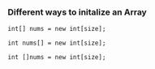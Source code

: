 ### Different ways to initalize an Array

```
int[] nums = new int[size];

int nums[] = new int[size];

int []nums = new int[size];
```

